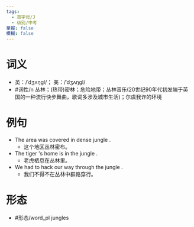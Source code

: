 ```yaml
---
tags:
  - 首字母/J
  - 级别/中考
掌握: false
模糊: false
---
```

# 词义
- 英：/ˈdʒʌŋɡl/； 美：/ˈdʒʌŋɡl/
- #词性/n  丛林；(热带)密林；危险地带；丛林音乐(20世纪90年代初发端于英国的一种流行快步舞曲，歌词多涉及城市生活)；尔虞我诈的环境
# 例句
- The area was covered in dense jungle .
	- 这个地区丛林密布。
- The tiger 's home is in the jungle .
	- 老虎栖息在丛林里。
- We had to hack our way through the jungle .
	- 我们不得不在丛林中辟路穿行。
# 形态
- #形态/word_pl jungles
